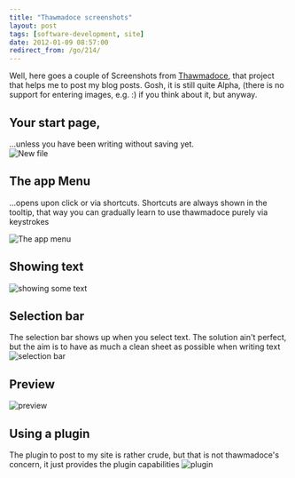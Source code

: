 ```yaml
---
title: "Thawmadoce screenshots"
layout: post
tags: [software-development, site]
date: 2012-01-09 08:57:00
redirect_from: /go/214/
---
```


Well, here goes a couple of Screenshots from [Thawmadoce][1], that project 
that helps me to post my blog posts. Gosh, it is still quite Alpha, (there is no support for entering images, e.g. :) if you think about it, but anyway.

## Your start page, 
...unless you have been writing without saving yet.<br>
![New file](/public/assets/thawmadoce_screenshots/thaw_scr1.png "New file")

## The app Menu 
...opens upon click or via shortcuts. Shortcuts are always shown in the tooltip, that way you can gradually learn to use thawmadoce purely via keystrokes

![The app menu](/public/assets/thawmadoce_screenshots/thaw_scr2.png "The app menu")

## Showing text
![showing some text](/public/assets/thawmadoce_screenshots/thaw_scr3.png "showing some text")

## Selection bar
The selection bar shows up when you select text. The solution ain't perfect, but the aim is to have as much a clean sheet as possible when writing text
![selection bar](/public/assets/thawmadoce_screenshots/thaw_scr4.png "selection bar")

## Preview
![preview](/public/assets/thawmadoce_screenshots/thaw_scr5.png "preview")

## Using a plugin
The plugin to post to my site is rather crude, but that is not thawmadoce's concern, it just provides the plugin capabilities
![plugin](/public/assets/thawmadoce_screenshots/thaw_scr6.png "plugin")



  [1]: https://github.com/flq/Thawmadoce